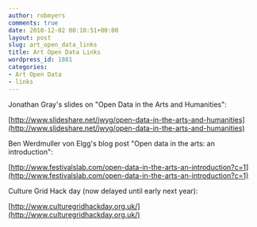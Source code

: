 ```yaml
---
author: robmyers
comments: true
date: 2010-12-02 00:10:51+00:00
layout: post
slug: art_open_data_links
title: Art Open Data Links
wordpress_id: 1881
categories:
- Art Open Data
- links
---
```


Jonathan Gray's slides on "Open Data in the Arts and Humanities":  
  
[http://www.slideshare.net/jwyg/open-data-in-the-arts-and-humanities](http://www.slideshare.net/jwyg/open-data-in-the-arts-and-humanities)  
  
Ben Werdmuller von Elgg's blog post "Open data in the arts: an introduction":

[http://www.festivalslab.com/open-data-in-the-arts-an-introduction?c=1](http://www.festivalslab.com/open-data-in-the-arts-an-introduction?c=1)

Culture Grid Hack day (now delayed until early next year):

[http://www.culturegridhackday.org.uk/](http://www.culturegridhackday.org.uk/)  




